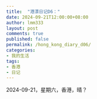 ```yaml
---
title:  "港漂日记D6："
date: 2024-09-21T12:00:00+08:00
author: lmm333
layout: post
comments: true
published: false
permalink: /hong_kong_diary_d06/
categories:
- 我的生活
tags:
- 香港
- 日记
---
```


2024-09-21，星期六，香港，晴？